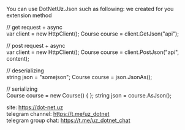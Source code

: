 ﻿You can use DotNetUz.Json such as following:
we created for you extension method

// get request + async <br/>
var client = new HttpClient();
Course course = client.GetJson<Course>("api");

// post request + async <br/>
var client = new HttpClient();
Course course = client.PostJson<Course>("api", content);

// deserializing <br/>
string json = "somejson";
Course course = json.JsonAs<Course>();

// serializing <br/>
Course course = new Course() { };
string json = course.AsJson();

site: https://dot-net.uz <br/>
telegram channel: https://t.me/uz_dotnet <br/>
telegram group chat: https://t.me/uz_dotnet_chat <br/>
